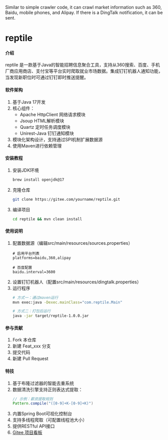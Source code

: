 Similar to simple crawler code, it can crawl market information such as 360, Baidu, mobile phones, and Alipay. If there is a DingTalk notification, it can be sent.


# reptile

#### 介绍
reptile 是一款基于Java的智能招聘信息聚合工具，支持从360搜索、百度、手机厂商应用商店、支付宝等平台实时爬取就业市场数据。集成钉钉机器人通知功能，当发现新职位时可通过钉钉即时推送提醒。

#### 软件架构
1. 基于Java 17开发
2. 核心组件：
   - Apache HttpClient 网络请求模块
   - Jsoup HTML解析模块
   - Quartz 定时任务调度模块
   - Unirest-Java 钉钉通知模块
3. 模块化架构设计，支持通过SPI机制扩展数据源
4. 使用Maven进行依赖管理

#### 安装教程

1. 安装JDK环境
   ```bash
   brew install openjdk@17
   ```
2. 克隆仓库
   ```bash
   git clone https://gitee.com/yourname/reptile.git
   ```
3. 编译项目
   ```bash
   cd reptile && mvn clean install
   ```

#### 使用说明

1. 配置数据源（编辑src/main/resources/sources.properties）
   ```properties
   # 启用平台列表
   platforms=baidu,360,alipay
   
   # 百度配置
   baidu.interval=3600
   ```
2. 设置钉钉机器人（配置src/main/resources/dingtalk.properties）
3. 运行程序
   ```bash
   # 方式一：通过maven运行
   mvn exec:java -Dexec.mainClass="com.reptile.Main"

   # 方式二：打包后运行
   java -jar target/reptile-1.0.0.jar
   ```

#### 参与贡献

1.  Fork 本仓库
2.  新建 Feat_xxx 分支
3.  提交代码
4.  新建 Pull Request

#### 特技

1. 基于布隆过滤器的智能去重系统
2. 数据清洗引擎支持正则表达式提取：
   ```java
   // 示例：薪资提取规则
   Pattern.compile("([0-9]+K-[0-9]+K)")
   ```
3. 内置Spring Boot可视化控制台
4. 支持多线程爬取（可配置线程池大小）
5. 提供RESTful API接口
6. [Gitee 项目看板](https://gitee.com/yourname/reptile/boards)

